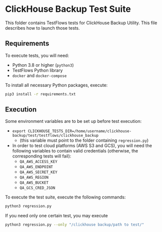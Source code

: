 # ClickHouse Backup Test Suite

This folder contains TestFlows tests for ClickHouse Backup Utility. This file describes how to launch those tests.

## Requirements

To execute tests, you will need:

* Python 3.8 or higher (`python3`)
* TestFlows Python library
* `docker` and `docker-compose`

To install all necessary Python packages, execute:
```bash
pip3 install -r requirements.txt
```

## Execution

Some environment variables are to be set up before test execution:
* `export CLICKHOUSE_TESTS_DIR=/home/username/clickhouse-backup/test/testflows/clickhouse_backup`
  - (this variable must point to the folder containing `regression.py`)
* In order to test cloud platforms (AWS S3 and GCS), you will need the following variables to contain valid credentials (otherwise, the corresponding tests will fail):
  - `QA_AWS_ACCESS_KEY`
  - `QA_AWS_ENDPOINT`
  - `QA_AWS_SECRET_KEY`
  - `QA_AWS_REGION`
  - `QA_AWS_BUCKET`
  - `QA_GCS_CRED_JSON`

To execute the test suite, execute the following commands:

```bash
python3 regression.py
```

If you need only one certain test, you may execute

```bash
python3 regression.py --only "/clickhouse backup/path to test/"
```
